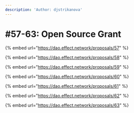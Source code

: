 ```yaml
---
description: 'Author: djstrikanova'
---
```


# #57-63: Open Source Grant

{% embed url="https://dao.effect.network/proposals/57" %}

{% embed url="https://dao.effect.network/proposals/58" %}

{% embed url="https://dao.effect.network/proposals/59" %}

{% embed url="https://dao.effect.network/proposals/60" %}

{% embed url="https://dao.effect.network/proposals/61" %}

{% embed url="https://dao.effect.network/proposals/62" %}

{% embed url="https://dao.effect.network/proposals/63" %}




